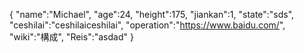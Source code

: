 {
 "name":"Michael",
 "age":24,
 "height":175,
 "jiankan":1,
 "state":"sds", 
 "ceshilai":"ceshilaiceshilai",
 "operation":"https://www.baidu.com/",
 "wiki":"構成",
 "Reis":"asdad"
}

